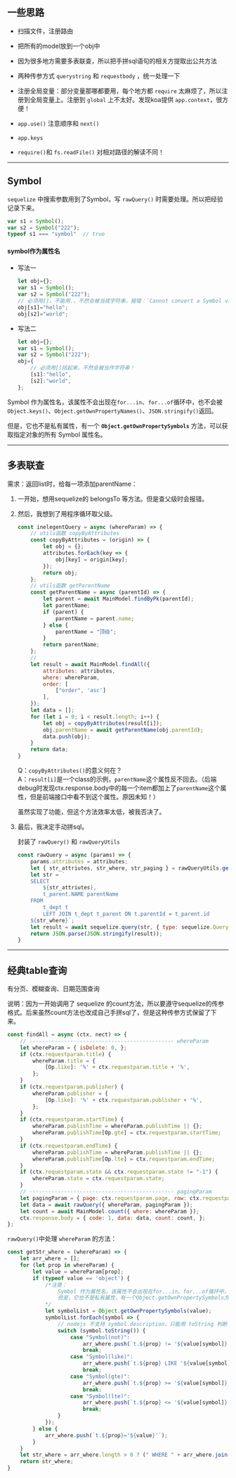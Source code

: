 ## 一些思路

- 扫描文件，注册路由

- 把所有的model放到一个obj中
- 因为很多地方需要多表联查，所以把手拼sql语句的相关方提取出公共方法
- 两种传参方式 `querystring` 和 `requestbody` ，统一处理一下
- 注册全局变量：部分变量那哪都要用，每个地方都 `require` 太麻烦了，所以注册到全局变量上。注册到 `global` 上不太好。发现koa提供 `app.context`，很方便！
- `app.use()` 注意顺序和 `next()`
- `app.keys`
- `require()`和 `fs.readFile()` 对相对路径的解读不同！


---


## Symbol

`sequelize` 中搜索参数用到了Symbol，写 `rawQuery()` 时需要处理。所以把经验记录下来。



```js
var s1 = Symbol();
var s2 = Symbol("222");
typeof s1 === "symbol"	// true
```

#### symbol作为属性名

- 写法一  
	```js
	let obj={};
	var s1 = Symbol();
	var s2 = Symbol("222");	
  	// 必须用[]，不能用.，不然会被当成字符串，报错：`Cannot convert a Symbol value to a string`
	obj[s1]="hello";
	obj[s2]="world";
	```

- 写法二  
	```js
	let obj={};
	var s1 = Symbol();
	var s2 = Symbol("222");	
	obj={
  		// 必须用[]括起来，不然会被当作字符串！
		[s1]:"hello",
		[s2]:"world",
	}; 
	```

Symbol 作为属性名，该属性不会出现在`for...in`、`for...of`循环中，也不会被`Object.keys()`、`Object.getOwnPropertyNames()`、`JSON.stringify()`返回。

但是，它也不是私有属性，有一个 **`Object.getOwnPropertySymbols`** 方法，可以获取指定对象的所有 Symbol 属性名。



---





## 多表联查

需求：返回list时，给每一项添加parentName：

1. 一开始，想用sequelize的 belongsTo 等方法。但是查父级时会报错。 

2. 然后，我想到了用程序循环取父级。  

	```js
	const inelegentQuery = async (whereParam) => {
		// utils函数 copyByAttributes
		const copyByAttributes = (origin) => {
			let obj = {};
			attributes.forEach(key => {
				obj[key] = origin[key];
			});
			return obj;
		};
		// utils函数 getParentName
		const getParentName = async (parentId) => {
			let parent = await MainModel.findByPk(parentId);
			let parentName;
			if (parent) {
				parentName = parent.name;
			} else {
				parentName = "顶级";
			}
			return parentName;
		};
		// 
		let result = await MainModel.findAll({
			attributes: attributes,
			where: whereParam,
			order: [
				["order", 'asc']
			],
		});
		let data = [];
		for (let i = 0; i < result.length; i++) {
			let obj = copyByAttributes(result[i]);
			obj.parentName = await getParentName(obj.parentId);
			data.push(obj);
		}
		return data;
	}
	```

	Q：`copyByAttributes()`的意义何在？  
	A：`result[i]`是一个class的示例，`parentName`这个属性反不回去。（后端debug时发现ctx.response.body中的每一个item都加上了`parentName`这个属性，但是前端接口中看不到这个属性。原因未知！）

	虽然实现了功能，但这个方法效率太低，被我否决了。

3. 最后，我决定手动拼sql。
   
   封装了 `rawQuery()` 和 `rawQueryUtils`

	```js
	const rawQuery = async (params) => {
		params.attributes = attributes;
		let { str_attriutes, str_where, str_paging } = rawQueryUtils.getStr(params);
		let str = `
		SELECT
			${str_attriutes},
			t_parent.NAME parentName 
		FROM
			t_dept t
			LEFT JOIN t_dept t_parent ON t.parentId = t_parent.id 
		${str_where}`;
		let result = await sequelize.query(str, { type: sequelize.QueryTypes.SELECT });
		return JSON.parse(JSON.stringify(result));
	}
	```



---




## 经典table查询
有分页、模糊查询、日期范围查询

说明：因为一开始调用了 sequelize 的count方法，所以要遵守sequelize的传参格式。后来虽然count方法也改成自己手拼sql了，但是这种传参方式保留了下来。
  
```js
const findAll = async (ctx, nect) => {
    // ---------------------------------------------- whereParam
    let whereParam = { isDelete: 0, };
    if (ctx.requestparam.title) {
        whereParam.title = {
            [Op.like]: '%' + ctx.requestparam.title + '%',
        };
    }
    if (ctx.requestparam.publisher) {
        whereParam.publisher = {
            [Op.like]: '%' + ctx.requestparam.publisher + '%',
        };
    }
    if (ctx.requestparam.startTime) {
        whereParam.publishTime = whereParam.publishTime || {};
        whereParam.publishTime[Op.gte] = ctx.requestparam.startTime;
    }
    if (ctx.requestparam.endTime) {
        whereParam.publishTime = whereParam.publishTime || {};
        whereParam.publishTime[Op.lte] = ctx.requestparam.endTime;
    }
    if (ctx.requestparam.state && ctx.requestparam.state != "-1") {
        whereParam.state = ctx.requestparam.state;
    }
    // ---------------------------------------------- pagingParam
    let pagingParam = { page: ctx.requestparam.page, row: ctx.requestparam.row };
    let data = await rawQuery({ whereParam, pagingParam });
    let count = await MainModel.count({ where: whereParam });
    ctx.response.body = { code: 1, data: data, count: count, };
};
```
`rawQuery()`中处理 `whereParam` 的方法：
```js
const getStr_where = (whereParam) => {
    let arr_where = [];
    for (let prop in whereParam) {
        let value = whereParam[prop];
        if (typeof value == 'object') {
            /*注意：
                Symbol 作为属性名，该属性不会出现在for...in、for...of循环中，也不会被Object.keys()、Object.getOwnPropertyNames()、JSON.stringify()返回。
                但是，它也不是私有属性，有一个Object.getOwnPropertySymbols方法，可以获取指定对象的所有 Symbol 属性名。
            */
            let symbolList = Object.getOwnPropertySymbols(value);
            symbolList.forEach(symbol => {
                // nodejs 不支持 symbol.description，只能用 toString 判断
                switch (symbol.toString()) {
                    case "Symbol(not)":
                        arr_where.push(`t.${prop} != '${value[symbol]}'`);
                        break;
                    case "Symbol(like)":
                        arr_where.push(`t.${prop} LIKE '${value[symbol]}'`);
                        break;
                    case "Symbol(gte)":
                        arr_where.push(`t.${prop} >= '${value[symbol]}'`);
                        break;
                    case "Symbol(lte)":
                        arr_where.push(`t.${prop} <= '${value[symbol]}'`);
                        break;
                }
            });
        } else {
            arr_where.push(`t.${prop}='${value}'`);
        }
    }
    let str_where = arr_where.length > 0 ? (" WHERE " + arr_where.join(" and ")) : "";
    return str_where;
}
```